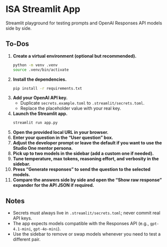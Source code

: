 # ISA Streamlit App

Streamlit playground for testing prompts and OpenAI Responses API models side by side.

## To-Dos

1. **Create a virtual environment (optional but recommended).**
   ```bash
   python -m venv .venv
   source .venv/bin/activate
   ```
2. **Install the dependencies.**
   ```bash
   pip install -r requirements.txt
   ```
3. **Add your OpenAI API key.**
   - Duplicate `secrets.example.toml` to `.streamlit/secrets.toml`.
   - Replace the placeholder value with your real key.
4. **Launch the Streamlit app.**
   ```bash
   streamlit run app.py
   ```
5. **Open the provided local URL in your browser.**
6. **Enter your question in the “User question” box.**
7. **Adjust the developer prompt or leave the default if you want to use the Studio One mentor persona.**
8. **Pick up to two models in the sidebar (add a custom one if needed).**
9. **Tune temperature, max tokens, reasoning effort, and verbosity in the sidebar.**
10. **Press “Generate responses” to send the question to the selected models.**
11. **Compare the answers side by side and open the “Show raw response” expander for the API JSON if required.**

## Notes

- Secrets must always live in `.streamlit/secrets.toml`; never commit real API keys.
- The app expects models compatible with the Responses API (e.g., `gpt-4.1-mini`, `gpt-4o-mini`).
- Use the sidebar to remove or swap models whenever you need to test a different pair.
